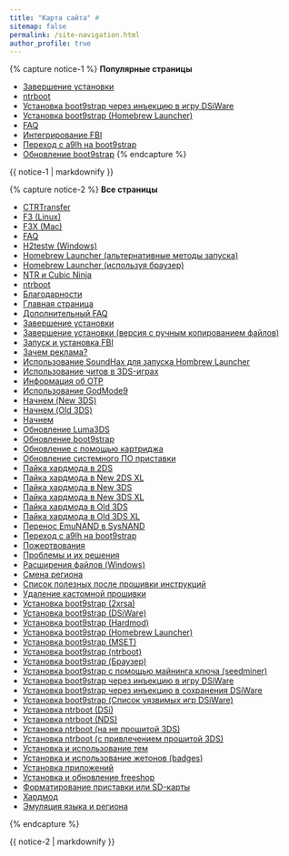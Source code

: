 ```yaml
---
title: "Карта сайта" #
sitemap: false
permalink: /site-navigation.html
author_profile: true
---
```


{% capture notice-1 %}
**Популярные страницы**

+ [Завершение установки](finalizing-setup)
+ [ntrboot](ntrboot)
+ [Установка boot9strap через инъекцию в игру DSiWare](installing-boot9strap-dsiware-game-injection)
+ [Установка boot9strap (Homebrew Launcher)](installing-boot9strap-homebrew-launcher)
+ [FAQ](faq)
+ [Интегрирование FBI](fbi)
+ [Переход с a9lh на boot9strap](a9lh-to-b9s)
+ [Обновление boot9strap](updating-b9s)
{% endcapture %}
<div class="notice--info">{{ notice-1 | markdownify }}</div>

{% capture notice-2 %}
**Все страницы**

+ [CTRTransfer](ctrtransfer)
+ [F3 (Linux)](f3-linux)
+ [F3X (Mac)](f3x-mac)
+ [FAQ](faq)
+ [H2testw (Windows)](h2testw-windows)
+ [Homebrew Launcher (альтернативные методы запуска)](homebrew-launcher-alternatives)
+ [Homebrew Launcher (используя браузер)](homebrew-launcher-browser)
+ [NTR и Cubic Ninja](ntr-and-cubic-ninja)
+ [ntrboot](ntrboot)
+ [Благодарности](credits)
+ [Главная страница](/)
+ [Дополнительный FAQ](faq-3ds)
+ [Завершение установки](finalizing-setup)
+ [Завершение установки (версия с ручным копированием файлов)](finalizing-setup_old)
+ [Запуск и установка FBI](fbi)
+ [Зачем реклама?](why-ads)
+ [Использование SoundHax для запуска Hombrew Launcher](homebrew-launcher-soundhax)
+ [Использование читов в 3DS-играх](cheats)
+ [Информация об OTP](otp)
+ [Использование GodMode9](godmode9-usage)
+ [Начнем (New 3DS)](get-started-new-3ds)
+ [Начнем (Old 3DS)](get-started-old-3ds)
+ [Начнем](get-started)
+ [Обновление Luma3DS](update-luma3ds)
+ [Обновление boot9strap](updating-b9s)
+ [Обновление с помощью картриджа](cart-update)
+ [Обновление системного ПО приставки](update-system)
+ [Пайка хардмода в 2DS](making-hardmod-2ds)
+ [Пайка хардмода в New 2DS XL](making-hardmod-new2dsxl)
+ [Пайка хардмода в New 3DS](making-hardmod-new3ds)
+ [Пайка хардмода в New 3DS XL](making-hardmod-new3dsxl)
+ [Пайка хардмода в Old 3DS](making-hardmod-old3ds)
+ [Пайка хардмода в Old 3DS XL](making-hardmod-old3dsxl)
+ [Перенос EmuNAND в SysNAND](move-emunand)
+ [Переход с a9lh на boot9strap](a9lh-to-b9s)
+ [Пожертвования](donations)
+ [Проблемы и их решения](troubleshooting)
+ [Расширения файлов (Windows)](file-extensions-windows)
+ [Смена региона](region-changing)
+ [Список полезных после прошивки инструкций](addons)
+ [Удаление кастомной прошивки](uninstall-cfw)
+ [Установка boot9strap (2xrsa)](installing-boot9strap-2xrsa)
+ [Установка boot9strap (DSiWare)](installing-boot9strap-dsiware)
+ [Установка boot9strap (Hardmod)](installing-boot9strap-hardmod)
+ [Установка boot9strap (Homebrew Launcher)](installing-boot9strap-homebrew-launcher)
+ [Установка boot9strap (MSET)](installing-boot9strap-mset)
+ [Установка boot9strap (ntrboot)](installing-boot9strap-ntrboot)
+ [Установка boot9strap (Браузер)](installing-boot9strap-browser)
+ [Установка boot9strap с помощью майнинга ключа (seedminer)](seedminer)
+ [Установка boot9strap через инъекцию в игру DSiWare](installing-boot9strap-dsiware-game-injection)
+ [Установка boot9strap через инъекцию в сохранения DSiWare](installing-boot9strap-dsiware-save-injection)
+ [Установка boot9strap (Список уязвимых игр DSiWare)](installing-boot9strap-dsiware-game-injection-list)
+ [Установка ntrboot (DSi)](flashing-ntrboot-dsi)
+ [Установка ntrboot (NDS)](flashing-ntrboot-nds)
+ [Установка ntrboot (на не прошитой 3DS)](flashing-ntrboot-3ds-single-system)
+ [Установка ntrboot (с привлечением прошитой 3DS)](flashing-ntrboot-3ds-multi-system)
+ [Установка и использование тем](themes)
+ [Установка и использование жетонов (badges)](badges)
+ [Установка приложений](games)
+ [Установка и обновление freeshop](freeshop)
+ [Форматирование приставки или SD-карты](clean_sd)
+ [Хардмод](making-hardmod)
+ [Эмуляция языка и региона](lumalocaleswitcher)


{% endcapture %}
<div class="notice--primary">{{ notice-2 | markdownify }}</div>
